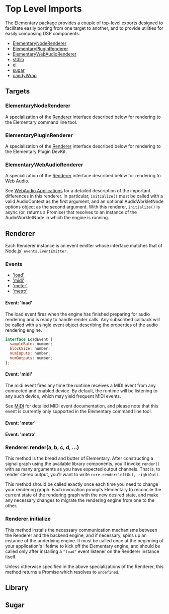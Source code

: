# Top Level Imports

The Elementary package provides a couple of top-level exports designed to facilitate easily
porting from one target to another, and to provide utilities for easily composing DSP components.

* [ElementaryNodeRenderer](#ElementaryNodeRenderer)
* [ElementaryPluginRenderer](#ElementaryPluginRenderer)
* [ElementaryWebAudioRenderer](#ElementaryWebAudioRenderer)
* [stdlib](#Library)
* [el](#Library)
* [sugar](#Sugar)
* [candyWrap](#Sugar)

## Targets

### ElementaryNodeRenderer

A specialization of the [Renderer](#Renderer) interface described below for rendering
to the Elementary command line tool.

### ElementaryPluginRenderer

A specialization of the [Renderer](#Renderer) interface described below for rendering
to the Elementary Plugin DevKit.

### ElementaryWebAudioRenderer

A specialization of the [Renderer](#Renderer) interface described below for rendering
to Web Audio.

See [WebAudio Applications](../targets/WebAudio.md) for a detailed description of the
important differences in this renderer. In particular, `initialize()` must be called with
a valid AudioContext as the first argument, and an optional AudioWorkletNode options object
as the second argument. With this renderer, `initialize()` is async (or, returns a Promise) that
resolves to an instance of the AudioWorkletNode in which the engine is running.

## Renderer

Each Renderer instance is an event emitter whose interface matches that of Node.js' `events.EventEmitter`.

### Events

* ['load'](#load)
* ['midi'](#midi)
* ['meter'](#meter)
* ['metro'](#metro)

#### Event: 'load'

The load event fires when the engine has finished preparing for audio rendering and is ready
to handle render calls. Any subscribed callback will be called with a single event object
describing the properties of the audio rendering engine.

```js
interface LoadEvent {
  sampleRate: number;
  blockSize: number;
  numInputs: number;
  numOutputs: number;
};
```

#### Event: 'midi'

The midi event fires any time the runtime receives a MIDI event from any connected and enabled device. By default,
the runtime will be listening to any such device, which may yield frequent MIDI events.

See [MIDI](./Midi.md) for detailed MIDI event documentation, and please note that this event is
currently only supported in the Elementary command line tool.

#### Event: 'meter'
#### Event: 'metro'

### Renderer.render(a, b, c, d, ...)

This method is the bread and butter of Elementary. After constructing a signal graph using
the available library components, you'll invoke `render()` with as many arguments as you have
expected output channels. That is, to render stereo output, you'll want to write `core.render(leftOut, rightOut)`.

This method should be called exactly once each time you need to change your rendering graph. Each
invocation prompts Elementary to reconcile the current state of the rendering graph with the new desired
state, and make any necessary changes to migrate the rendering engine from one to the other.

### Renderer.initialize

This method installs the necessary communication mechanisms between the Renderer and the
backend engine, and if necessary, spins up an instance of the underlying engine. It must be called
once at the beginning of your application's lifetime to kick off the Elementary engine, and should
be called only after installing a `"load"` event listener on the Renderer instance itself.

Unless otherwise specified in the above specializations of the Renderer, this method returns a Promise
which resolves to `undefined`.

## Library

## Sugar
